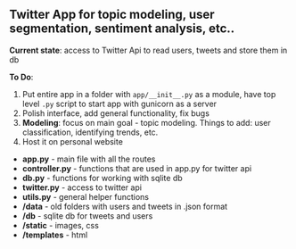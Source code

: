 ## Twitter App for topic modeling, user segmentation, sentiment analysis, etc..


**Current state**: access to Twitter Api to read users, tweets and store them in db

**To Do**: 

1. Put entire app in a folder with `app/__init__.py` as a module, have top level `.py` script to start app with gunicorn as a server
2. Polish interface, add general functionality, fix bugs
3. **Modeling**: focus on main goal - topic modeling. Things to add: user classification, identifying trends, etc. 
4. Host it on personal website

- **app.py** - main file with all the routes
- **controller.py** - functions that are used in app.py for twitter api
- **db.py** - functions for working with sqlite db
- **twitter.py** - access to twitter api
- **utils.py** - general helper functions
- **/data** - old folders with users and tweets in .json format
- **/db** - sqlite db for tweets and users
- **/static** - images, css
- **/templates** - html

